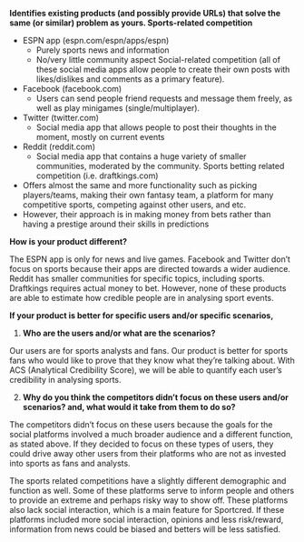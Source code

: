 **Identifies existing products (and possibly provide URLs) that solve the same (or similar) problem as yours.
Sports-related competition**

* ESPN app (espn.com/espn/apps/espn)
   * Purely sports news and information
   * No/very little community aspect
Social-related competition (all of these social media apps allow people to create their own posts with likes/dislikes and comments as a primary feature).
* Facebook (facebook.com)
   * Users can send people friend requests and message them freely, as well as play minigames (single/multiplayer).
* Twitter (twitter.com)
   * Social media app that allows people to post their thoughts in the moment, mostly on current events
* Reddit (reddit.com)
   * Social media app that contains a huge variety of smaller communities, moderated by the community.
Sports betting related competition (i.e. draftkings.com)
* Offers almost the same and more functionality such as picking players/teams, making their own fantasy team, a platform for many competitive sports, competing against other users, and etc.
* However, their approach is in making money from bets rather than having a prestige around their skills in predictions


**How is your product different?**

The ESPN app is only for news and live games. Facebook and Twitter don’t focus on sports because their apps are directed towards a wider audience. Reddit has smaller communities for specific topics, including sports. Draftkings requires actual money to bet. However, none of these products are able to estimate how credible people are in analysing sport events.


**If your product is better for specific users and/or specific scenarios,**
1. **Who are the users and/or what are the scenarios?**

Our users are for sports analysts and fans. Our product is better for sports fans who would like to prove that they know what they’re talking about. With ACS (Analytical Credibility Score), we will be able to quantify each user’s credibility in analysing sports. 


2. **Why do you think the competitors didn’t focus on these users and/or scenarios? and, what would it take from them to do so?**

The competitors didn’t focus on these users because the goals for the social platforms involved a much broader audience and a different function, as stated above. If they decided to focus on these types of users, they could drive away other users from their platforms who are not as invested into sports as fans and analysts.


The sports related competitions have a slightly different demographic and function as well. Some of these platforms serve to inform people and others to provide an extreme and perhaps risky way to show off. These platforms also lack social interaction, which is a main feature for Sportcred. If these platforms included more social interaction, opinions and less risk/reward, information from news could be biased and betters will be less satisfied.
